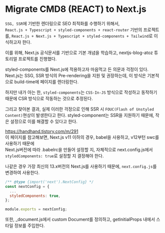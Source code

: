 # Migrate CMD8 (REACT) to Next.js 
`SSG, SSR`에 기반한 렌더링으로 SEO 최적화를 수행하기 위해서,<br>
`React.js + Typescript + styled-components + react-router` 기반의 프로젝트를, `React.js + Next.js + Typescript + styled-components + Tailwind`로 이식하고자 한다.
<br>

이를 위해, Next.js 공식문서를 기반으로 기본 개념을 학습하고, nextjs-blog-atoz 튜토리얼 프로젝트를 진행했다.
<br>

styled-components를 Next.js에 적용하고자 마음먹고 든 의문과 걱정이 있다.<br>
Next.js는 SSG, SSR 방식의 Pre-rendering을 지원 및 권장하는데, 이 방식은 기본적으로 build-time에 페이지를 렌더링한다.<br>

하지만 내가 아는 한, `styled-components`는 `CSS-In-JS` 방식으로 작성하고 동작하기 때문에 CSR 방식으로 작동하는 것으로 추정된다.
<br>

그리고 찾아본 결과, 실제 이러한 걱정으로 인해 SSR 시 `FOUC(Flash of Unstyled Content)`현상이 발생한다고 한다.
styled-component는 SSR을 지원하기 때문에, 작은 설정으로 이를 해결할 수 있다고 한다.
<br>

https://handhand.tistory.com/m/291 <br>
이 페이지를 참고해보면, Next.js v11 이하의 경우, babel을 사용하고, v12부턴 swc를 사용하기 때문에<br>
Next.js버전에 따라 .babelrc을 만들어 설정할 지, 자체적으로 next.config.js에서 `styledComponents: true`로 설정할 지 결정해야 한다.<br>

나같은 경우 가장 최신의 13.x버전의 Next.js를 사용하기 때문에, `next.config.js`를 변경하여 사용한다.<br>

```js
/** @type {import('next').NextConfig} */
const nextConfig = {
  ...
  styledComponents: true,
};

module.exports = nextConfig;
```

또한, _document.js에서 custom Document를 정의하고, getInitialProps 내에서 스타일 정보를 주입한다.<br>

<br><br>




